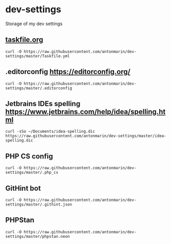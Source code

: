 # dev-settings
Storage of my dev settings

## [taskfile.org](https://taskfile.org)

    curl -O https://raw.githubusercontent.com/antonmarin/dev-settings/master/Taskfile.yml

## .editorconfig https://editorconfig.org/

    curl -O https://raw.githubusercontent.com/antonmarin/dev-settings/master/.editorconfig

## Jetbrains IDEs spelling https://www.jetbrains.com/help/idea/spelling.html

    curl -sSo ~/Documents/idea-spelling.dic https://raw.githubusercontent.com/antonmarin/dev-settings/master/idea-spelling.dic

## PHP CS config

    curl -O https://raw.githubusercontent.com/antonmarin/dev-settings/master/.php_cs

## GitHint bot

    curl -O https://raw.githubusercontent.com/antonmarin/dev-settings/master/.githint.json

## PHPStan

    curl -O https://raw.githubusercontent.com/antonmarin/dev-settings/master/phpstan.neon

